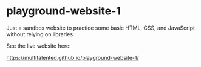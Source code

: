 # playground-website-1
Just a sandbox website to practice some basic HTML, CSS, and JavaScript without relying on libraries

See the live website here:

https://multitalented.github.io/playground-website-1/
